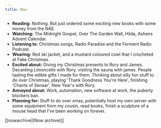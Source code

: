 ```yaml
---
title: Now
---
```

- **Reading:** Nothing. But just ordered some exciting new books with some money from the NAE.
- **Watching:** The Midnight Gospel, Over The Garden Wall, Hilda, Ashens Advent Calendar.
- **Listening to:** Christmas songs, Radio Paradise and the Ferment Radio Podcast.
- **Wearing:** Red ski jacket, and a mustard coloured cowl that I crocheted at Fake Christmas.
- **Excited about:** Giving my Christmas presents to Rory and James. Decanting Limoncello with Rory, visiting the sauna with james. People tasting the edible gifts I made for them. Thinking about silly fun stuff to do over Christmas, playing 'Thank Goodness You're Here', finishing 'Chants of Senaar', New Year's with Rory. 
- **Annoyed about:** Work, automation, new software at work, the puberty blockers ban.
- **Planning for:** Stuff to do over xmas, potentially host my own server with some equipment from my cousin, read books, finish a sculpture of a mouse head that I've been working on forever.

[[nowarchive|(Now archive)]]